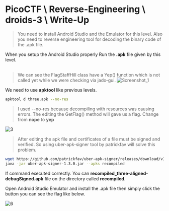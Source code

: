 # PicoCTF \ Reverse-Engineering \ droids-3 \ Write-Up

> You need to install Android Studio and the Emulator for this level. Also you need to reverse engineering tool for decoding the binary code of the .apk file.


When you setup the Android Studio properly Run the <b>.apk</b> file given by this level.
<br></br>

> We can see the FlagStaffHill class have a Yep() function which is not called yet while we were checking via jadx-gui.
![Screenshot_1](https://github.com/boranakova/ctf/assets/56170942/f35488ef-7de6-439c-8cc5-494bddb1cfa0)


We need to use <b>apktool</b> like previous levels. 

```sh
apktool d three.apk --no-res
```
> I used --no-res because decompiling with resources was causing errors.
> The editing the GetFlag() method will gave us a flag. Change from <b>nope</b> to <b>yep</b>

![3](https://github.com/boranakova/ctf/assets/56170942/a4ba9496-a358-4698-95e4-9a8d8dda3730)

> After editing the apk file and certificates of a file must be signed and verified. So using uber-apk-signer tool by patrickfav will solve this problem.
```sh
wget https://github.com/patrickfav/uber-apk-signer/releases/download/v1.3.0/uber-apk-signer-1.3.0.jar
java -jar uber-apk-signer-1.3.0.jar --apks recompiled
```
If command executed correctly. You can <b>recompiled_three-aligned-debugSigned.apk</b> file on the directory called <b>recompiled</b>.

Open Android Studio Emulator and install the .apk file then simply click the button you can see the flag like below.

![6](https://github.com/boranakova/ctf/assets/56170942/731ca4b7-a242-476f-aea5-56198e5811f3)
